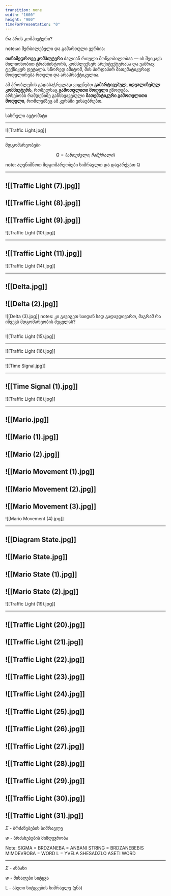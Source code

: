 ```yaml
---
transition: none
width: "1600"
height: "900"
timeForPresentation: "0"
---
```


რა არის კომპიუტერი?

note:აი შერბილებული და გამართული ვერსია:

**თანამედროვე კომპიუტერი** ძალიან რთული მოწყობილობაა — ის შეიცავს მილიონობით ტრანზისტორს, კომპლექსურ არქიტექტურასა და უამრავ ტექნიკურ დეტალს. სწორედ ამიტომ, მის პირდაპირ მათემატიკურად მოდელირება რთული და არაპრაქტიკულია.

ამ პრობლემის გადასაჭრელად ვიყენებთ **გამარტივებულ, იდეალიზებულ კომპიუტერს**, რომელსაც **გამოთვლითი მოდელი** ეწოდება.  
არსებობს რამდენიმე განსხვავებული **მათემატიკური გამოთვლითი მოდელი**, რომლებზეც ამ კურსში ვისაუბრებთ.



---

სასრული ავტომატი

---


![[Traffic Light.jpg]]

---

მდგომარეობები

$$Q = \{ანთებული, ჩამქრალი\}$$

note: აღვნიშნოთ მდგომარეობები სიმრავლთ და დავარქვათ Q

---
![[Traffic Light (7).jpg]]
---

![[Traffic Light (8).jpg]]
---

![[Traffic Light (9).jpg]]
---

![[Traffic Light (10).jpg]]

---
![[Traffic Light (11).jpg]]
---

![[Traffic Light (14).jpg]]

---
![[Delta.jpg]]
---
![[Delta (2).jpg]]
---
![[Delta (3).jpg]]
notes: კი გავიგეთ საიდან სად გადავდივართ, მაგრამ რა იწვევს მდგომარეობის შეცვლას?

---
![[Traffic Light (15).jpg]]

---

![[Traffic Light (16).jpg]]

---
![[Time Signal.jpg]]

---
![[Time Signal (1).jpg]]
---
![[Traffic Light (18).jpg]]


---
![[Mario.jpg]]
---
![[Mario (1).jpg]]
---
![[Mario (2).jpg]]
---
![[Mario Movement (1).jpg]]
---
![[Mario Movement (2).jpg]]
---
![[Mario Movement (3).jpg]]
---
![[Mario Movement (4).jpg]]

---
![[Diagram State.jpg]]
---
![[Mario State.jpg]]
---
![[Mario State (1).jpg]]
---
![[Mario State (2).jpg]]
---
![[Traffic Light (19).jpg]]

---
![[Traffic Light (20).jpg]]
---
![[Traffic Light (21).jpg]]
---
![[Traffic Light (22).jpg]]
---
![[Traffic Light (23).jpg]]
---
![[Traffic Light (24).jpg]]
---
![[Traffic Light (25).jpg]]
---
![[Traffic Light (26).jpg]]
---
![[Traffic Light (27).jpg]]
---
![[Traffic Light (28).jpg]]
---
![[Traffic Light (29).jpg]]
---
![[Traffic Light (30).jpg]]
---
![[Traffic Light (31).jpg]]
---
$\Sigma$ - ბრძანებების სიმრავლე

$w$ - ბრძანებების მიმდევრობა

Note: SIGMA = BRDZANEBA = ANBANI
STRING = BRDZANEBEBIS MIMDEVROBA = WORD
L = YVELA SHESADZLO ASETI WORD

---

$\Sigma$ - ანბანი

$w$ - მისაღები სიტყვა

L - ასეთი სიტყვების სიმრავლე (ენა)
